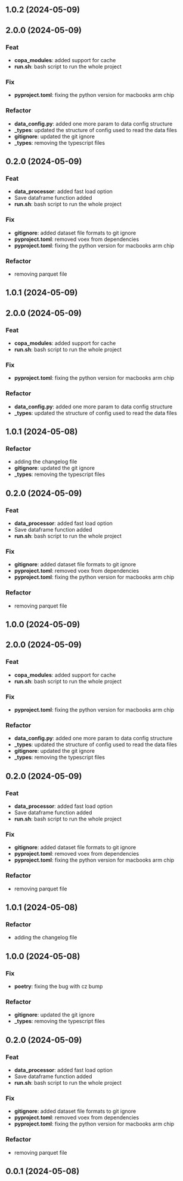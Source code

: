 ## 1.0.2 (2024-05-09)

## 2.0.0 (2024-05-09)

### Feat

- **copa_modules**: added support for cache
- **run.sh**: bash script to run the whole project

### Fix

- **pyproject.toml**: fixing the python version for macbooks arm chip

### Refactor

- **data_config.py**: added one more param to data config structure
- **_types**: updated the structure of config used to read the data files
- **gitignore**: updated the git ignore
- **_types**: removing the typescript files

## 0.2.0 (2024-05-09)

### Feat

- **data_processor**: added fast load option
- Save dataframe function added
- **run.sh**: bash script to run the whole project

### Fix

- **gitignore**: added dataset file formats to git ignore
- **pyproject.toml**: removed voex from dependencies
- **pyproject.toml**: fixing the python version for macbooks arm chip

### Refactor

- removing parquet file

## 1.0.1 (2024-05-09)

## 2.0.0 (2024-05-09)

### Feat

- **copa_modules**: added support for cache
- **run.sh**: bash script to run the whole project

### Fix

- **pyproject.toml**: fixing the python version for macbooks arm chip

### Refactor

- **data_config.py**: added one more param to data config structure
- **_types**: updated the structure of config used to read the data files

## 1.0.1 (2024-05-08)

### Refactor

- adding the changelog file
- **gitignore**: updated the git ignore
- **_types**: removing the typescript files

## 0.2.0 (2024-05-09)

### Feat

- **data_processor**: added fast load option
- Save dataframe function added
- **run.sh**: bash script to run the whole project

### Fix

- **gitignore**: added dataset file formats to git ignore
- **pyproject.toml**: removed voex from dependencies
- **pyproject.toml**: fixing the python version for macbooks arm chip

### Refactor

- removing parquet file

## 1.0.0 (2024-05-09)

## 2.0.0 (2024-05-09)

### Feat

- **copa_modules**: added support for cache
- **run.sh**: bash script to run the whole project

### Fix

- **pyproject.toml**: fixing the python version for macbooks arm chip

### Refactor

- **data_config.py**: added one more param to data config structure
- **_types**: updated the structure of config used to read the data files
- **gitignore**: updated the git ignore
- **_types**: removing the typescript files

## 0.2.0 (2024-05-09)

### Feat

- **data_processor**: added fast load option
- Save dataframe function added
- **run.sh**: bash script to run the whole project

### Fix

- **gitignore**: added dataset file formats to git ignore
- **pyproject.toml**: removed voex from dependencies
- **pyproject.toml**: fixing the python version for macbooks arm chip

### Refactor

- removing parquet file

## 1.0.1 (2024-05-08)

### Refactor

- adding the changelog file

## 1.0.0 (2024-05-08)

### Fix

- **poetry**: fixing the bug with cz bump

### Refactor

- **gitignore**: updated the git ignore
- **_types**: removing the typescript files

## 0.2.0 (2024-05-09)

### Feat

- **data_processor**: added fast load option
- Save dataframe function added
- **run.sh**: bash script to run the whole project

### Fix

- **gitignore**: added dataset file formats to git ignore
- **pyproject.toml**: removed voex from dependencies
- **pyproject.toml**: fixing the python version for macbooks arm chip

### Refactor

- removing parquet file

## 0.0.1 (2024-05-08)
